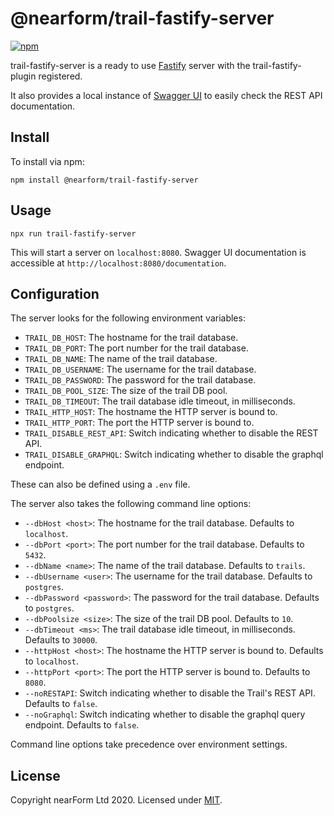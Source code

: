 # @nearform/trail-fastify-server

[![npm][npm-badge]][npm-url]

trail-fastify-server is a ready to use [Fastify][fastify] server with the trail-fastify-plugin registered.

It also provides a local instance of [Swagger UI][swagger-ui] to easily check the REST API documentation.

## Install

To install via npm:

```
npm install @nearform/trail-fastify-server
```

## Usage

```
npx run trail-fastify-server
```

This will start a server on `localhost:8080`. Swagger UI documentation is accessible at `http://localhost:8080/documentation`.

## Configuration

The server looks for the following environment variables:

*  `TRAIL_DB_HOST`: The hostname for the trail database.
*  `TRAIL_DB_PORT`: The port number for the trail database.
*  `TRAIL_DB_NAME`: The name of the trail database.
*  `TRAIL_DB_USERNAME`: The username for the trail database.
*  `TRAIL_DB_PASSWORD`: The password for the trail database.
*  `TRAIL_DB_POOL_SIZE`: The size of the trail DB pool.
*  `TRAIL_DB_TIMEOUT`: The trail database idle timeout, in milliseconds.
*  `TRAIL_HTTP_HOST`: The hostname the HTTP server is bound to.
*  `TRAIL_HTTP_PORT`: The port the HTTP server is bound to.
*  `TRAIL_DISABLE_REST_API`: Switch indicating whether to disable the REST API.
*  `TRAIL_DISABLE_GRAPHQL`: Switch indicating whether to disable the graphql endpoint.

These can also be defined using a `.env` file.

The server also takes the following command line options:

*  `--dbHost <host>`: The hostname for the trail database. Defaults to `localhost`.
*  `--dbPort <port>`: The port number for the trail database. Defaults to `5432`.
*  `--dbName <name>`: The name of the trail database. Defaults to `trails`.
*  `--dbUsername <user>`: The username for the trail database. Defaults to `postgres`.
*  `--dbPassword <password>`: The password for the trail database. Defaults to `postgres`.
*  `--dbPoolsize <size>`: The size of the trail DB pool. Defaults to `10`.
*  `--dbTimeout <ms>`: The trail database idle timeout, in milliseconds. Defaults to `30000`.
*  `--httpHost <host>`: The hostname the HTTP server is bound to. Defaults to `localhost`.
*  `--httpPort <port>`: The port the HTTP server is bound to. Defaults to `8080`.
*  `--noRESTAPI`: Switch indicating whether to disable the Trail's REST API. Defaults to `false`.
*  `--noGraphql`: Switch indicating whether to disable the graphql query endpoint. Defaults to `false`.

Command line options take precedence over environment settings.

## License

Copyright nearForm Ltd 2020. Licensed under [MIT][license].

[npm-url]: https://npmjs.org/package/@nearform/trail-fastify-server
[npm-badge]: https://img.shields.io/npm/v/@nearform/trail-fastify-server.svg
[fastify]: https://www.fastify.io/
[swagger-ui]: https://swagger.io/swagger-ui/
[license]: ./LICENSE.md
